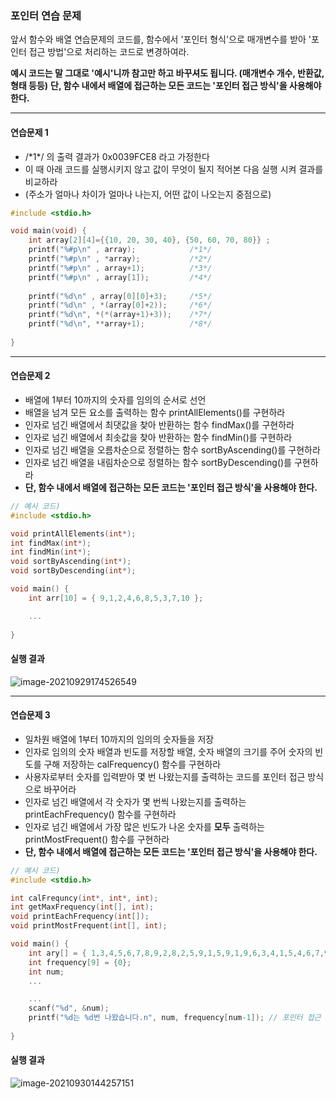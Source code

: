 ### 포인터 연습 문제

앞서 함수와 배열 연습문제의 코드를, 함수에서 '포인터 형식'으로 매개변수를 받아 '포인터 접근 방법'으로 처리하는 코드로 변경하여라.

**예시 코드는 말 그대로 '예시'니까 참고만 하고 바꾸셔도 됩니다. (매개변수 개수, 반환값, 형태 등등)** 
**단, 함수 내에서 배열에 접근하는 모든 코드는 '포인터 접근 방식'을 사용해야 한다.**



<hr/>

#### 연습문제 1

* /\*1*/ 의 출력 결과가 0x0039FCE8 라고 가정한다
* 이 때 아래 코드를 실행시키지 않고 값이 무엇이 될지 적어본 다음 실행 시켜 결과를 비교하라
* (주소가 얼마나 차이가 얼마나 나는지, 어떤 값이 나오는지 중점으로)

```c
#include <stdio.h>

void main(void) {
	int array[2][4]={{10, 20, 30, 40}, {50, 60, 70, 80}} ;
	printf("%#p\n" , array);			/*1*/
	printf("%#p\n" , *array);			/*2*/
	printf("%#p\n" , array+1);			/*3*/
	printf("%#p\n" , array[1]);			/*4*/
    
	printf("%d\n" , array[0][0]+3);		/*5*/
    printf("%d\n" , *(array[0]+2));		/*6*/
    printf("%d\n", *(*(array+1)+3));	/*7*/
    printf("%d\n", **array+1);			/*8*/
    
}
```





























<hr/>

#### 연습문제 2

* 배열에 1부터 10까지의 숫자를 임의의 순서로 선언
* 배열을 넘겨 모든 요소를 출력하는 함수 printAllElements()를 구현하라
* 인자로 넘긴 배열에서 최댓값을 찾아 반환하는 함수 findMax()를 구현하라
* 인자로 넘긴 배열에서 최솟값을 찾아 반환하는 함수 findMin()를 구현하라
* 인자로 넘긴 배열을 오름차순으로 정렬하는 함수 sortByAscending()를 구현하라
* 인자로 넘긴 배열을 내림차순으로 정렬하는 함수 sortByDescending()를 구현하라
* **단, 함수 내에서 배열에 접근하는 모든 코드는 '포인터 접근 방식'을 사용해야 한다.**

```c
// 예시 코드)
#include <stdio.h>

void printAllElements(int*);
int findMax(int*);
int findMin(int*);
void sortByAscending(int*);
void sortByDescending(int*);

void main() {
	int arr[10] = { 9,1,2,4,6,8,5,3,7,10 };

    ...
        
}
```



#### 실행 결과

![image-20210929174526549](C:\Users\smpsm\AppData\Roaming\Typora\typora-user-images\image-20210929174526549.png)





















<hr/>

#### 연습문제 3

* 일차원 배열에 1부터 10까지의 임의의 숫자들을 저장
* 인자로 임의의 숫자 배열과 빈도를 저장할 배열, 숫자 배열의 크기를 주어 숫자의 빈도를 구해 저장하는 calFrequency() 함수를 구현하라
* 사용자로부터 숫자를 입력받아 몇 번 나왔는지를 출력하는 코드를 포인터 접근 방식으로 바꾸어라
* 인자로 넘긴 배열에서 각 숫자가 몇 번씩 나왔는지를 출력하는 printEachFrequency() 함수를 구현하라
* 인자로 넘긴 배열에서 가장 많은 빈도가 나온 숫자를 **모두** 출력하는 printMostFrequent() 함수를 구현하라
* **단, 함수 내에서 배열에 접근하는 모든 코드는 '포인터 접근 방식'을 사용해야 한다.**

```c
// 예시 코드)
#include <stdio.h>

int calFrequncy(int*, int*, int);
int getMaxFrequency(int[], int);
void printEachFrequency(int[]);
void printMostFrequent(int[], int);

void main() {
	int ary[] = { 1,3,4,5,6,7,8,9,2,8,2,5,9,1,5,9,1,9,6,3,4,1,5,4,6,7,9,8,5,1,3,4,6 };
	int frequency[9] = {0};
    int num;
    ...

	...
	scanf("%d", &num);
    printf("%d는 %d번 나왔습니다.n", num, frequency[num-1]); // 포인터 접근 방식으로
        
}
```



#### 실행 결과

![image-20210930144257151](C:\Users\smpsm\AppData\Roaming\Typora\typora-user-images\image-20210930144257151.png)
